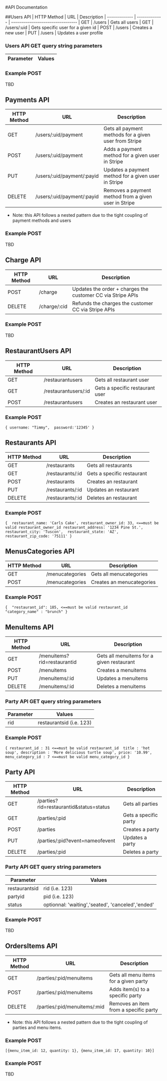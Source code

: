 #API Documentation

##Users API
| HTTP Method   | URL           | Description 
| ------------- | ------------- | ---------------------------------
| GET           | /users        | Gets all users
| GET           | /users/:uid   | Gets specific user for a given id
| POST          | /users        | Creates a new user
| PUT           | /users        | Updates a user profile

### Users API GET query string parameters
| Parameter     | Values           |
| ------------- | -------------    | 

### Example POST
TBD


## Payments API
| HTTP Method   | URL                   | Description
| ------------- | -------------------   | ---------------------------------
| GET           | /users/:uid/payment     | Gets all payment methods for a given user from Stripe
| POST          | /users/:uid/payment     | Adds a payment method for a given user in Stripe
| PUT           | /users/:uid/payment/:payid | Updates a payment method for a given user in Stripe
| DELETE        | /users/:uid/payment/:payid | Removes a payment method from a given user in Stripe

- Note: this API follows a nested pattern due to the tight coupling of payment methods and users

### Example POST
TBD


## Charge API
| HTTP Method   | URL                   | Description
| ------------- | -------------------   | ---------------------------------
| POST          | /charge | Updates the order + charges the customer CC via Stripe APIs
| DELETE        | /charge/:cid | Refunds the charges the customer CC via Stripe APIs

### Example POST
TBD

## RestaurantUsers API
| HTTP Method   | URL           | Description
| ------------- | ------------- | ---------------------------------
| GET           | /restaurantusers       | Gets all restaurant user
| GET           | /restaurantusers/:id   | Gets a specific restaurant user
| POST          | /restaurantusers       | Creates an restaurant user

### Example POST
`
{
  username: "Timmy", 
  password:'12345'
}
`


## Restaurants API
| HTTP Method   | URL           | Description
| ------------- | ------------- | ---------------------------------
| GET           | /restaurants       | Gets all restaurants
| GET           | /restaurants/:id   | Gets a specific restaurant
| POST          | /restaurants       | Creates an restaurant
| PUT           | /restaurants/:id   | Updates an restaurant
| DELETE        | /restaurants/:id   | Deletes an restaurant


### Example POST
`
{ 
  restaurant_name: 'Carls Cake',
  restaurant_owner_id: 33, <==must be valid restaurant_owner_id
  restaurant_address: '1234 Pine St.',
  restaurant_city: 'Tuscon', 
  restaurant_state: 'AZ', 
  restaurant_zip_code: '75111'
}
`


## MenusCategories API
| HTTP Method   | URL           | Description
| ------------- | ------------- | ---------------------------------
| GET           | /menucategories       | Gets all menucategories
| POST          | /menucategories       | Creates an menucategories

### Example POST
`
{ 
  "restaurant_id": 185, <==must be valid restaurant_id
  "category_name" : "brunch"
}
`

## MenuItems API
| HTTP Method   | URL           | Description
| ------------- | ------------- | ---------------------------------
| GET           | /menuitems?rid=restaurantid   | Gets all menuitems for a given restaurant
| POST          | /menuitems       | Creates a menuitems
| PUT           | /menuitems/:id       | Updates a menuitems
| DELETE        | /menuitems/:id       | Deletes a menuitems

### Party API GET query string parameters
| Parameter     | Values          |
| ------------- | -------------   | 
| rid | restaurantsid (i.e. 123)  |


### Example POST
`{
  restaurant_id : 31 <==must be valid restaurant_id 
  title : 'hot soup',
  description : 'More delicious turtle soup',
  price: '10.99',
  menu_category_id : 7 <==must be valid menu_category_id
}
`

## Party API
| HTTP Method   | URL           | Description
| ------------- | ------------- | ---------------------------------
| GET           | /parties?rid=restaurantid&status=status       | Gets all parties
| GET           | /parties/:pid   | Gets a specific party
| POST          | /parties       | Creates a party
| PUT           | /parties/:pid?event=nameofevent   | Updates a party
| DELETE        | /parties/:pid   | Deletes a party

### Party API GET query string parameters
| Parameter     | Values          |
| ------------- | -------------   | 
| restaurantsid | rid (i.e. 123)  |
| partyid | pid (i.e. 123)  |
| status | optionnal: 'waiting','seated', 'canceled','ended'  |

### Example POST
TBD


## OrdersItems API
| HTTP Method   | URL                   | Description
| ------------- | -------------------   | ---------------------------------
| GET           | /parties/:pid/menuitems     | Gets all menu items for a given party
| POST          | /parties/:pid/menuitems     | Adds item(s) to a specific party
| DELETE        | /parties/:pid/menuitems/:mid | Removes an item from a specific party    

- Note: this API follows a nested pattern due to the tight coupling of parties and menu items.

### Example POST
`[{menu_item_id: 12, quantity: 1}, {menu_item_id: 17, quantity: 10}]`


### Example POST
TBD



